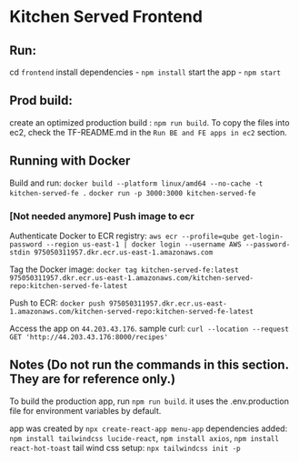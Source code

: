 # Kitchen Served Frontend

## Run: 
cd `frontend`
install dependencies - `npm install`
start the app - `npm start`

## Prod build:
create an optimized production build : `npm run build`. To copy the files into ec2, check the TF-README.md in the `Run BE and FE apps in ec2` section.


## Running with Docker
Build and run:
`docker build --platform linux/amd64 --no-cache -t kitchen-served-fe .`
`docker run -p 3000:3000 kitchen-served-fe`

### [Not needed anymore] Push image to ecr
Authenticate Docker to ECR registry:
`aws ecr --profile=qube get-login-password --region us-east-1 | docker login --username AWS --password-stdin 975050311957.dkr.ecr.us-east-1.amazonaws.com`

Tag the Docker image:
`docker tag kitchen-served-fe:latest 975050311957.dkr.ecr.us-east-1.amazonaws.com/kitchen-served-repo:kitchen-served-fe-latest`

Push to ECR:
`docker push 975050311957.dkr.ecr.us-east-1.amazonaws.com/kitchen-served-repo:kitchen-served-fe-latest`


Access the app on `44.203.43.176`. sample curl:
`curl --location --request GET 'http://44.203.43.176:8000/recipes'`


## Notes (Do not run the commands in this section. They are for reference only.)
To build the production app, run `npm run build`. it uses the .env.production file for environment variables by default.

app was created by `npx create-react-app menu-app`
dependencies added: `npm install tailwindcss lucide-react`, `npm install axios`, `npm install react-hot-toast`
tail wind css setup: `npx tailwindcss init -p`
